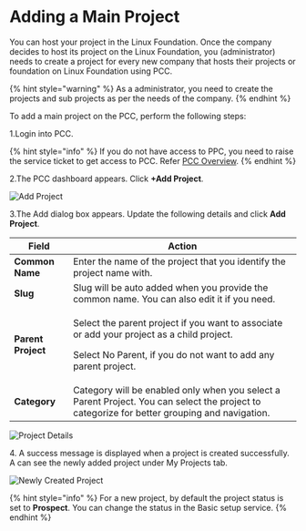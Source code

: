 # Adding a Main Project

You can host your project in the Linux Foundation. Once the company decides to host its project on the Linux Foundation, you (administrator) needs to create a project for every new company that hosts their projects or foundation on Linux Foundation using PCC.&#x20;

{% hint style="warning" %}
As a administrator, you need to create the projects and sub projects as per the needs of the company.
{% endhint %}

To add a main project on the PCC, perform the following steps:

1.Login into PCC.

{% hint style="info" %}
If you do not have access to PPC, you need to raise the service ticket to get access to PCC. Refer [PCC Overview](broken-reference).&#x20;
{% endhint %}

2.The PCC dashboard appears. Click **+Add Project**.

![Add Project](https://files.gitbook.com/v0/b/gitbook-28427.appspot.com/o/assets%2F-MT\_pAMg4FUQlUpKbPvg%2F-MgQrb\_05jYEYj0zOH1o%2F-MgQs-BVKP64byIvt4xr%2FPCC\_Dashboard.png?alt=media\&token=312fe43f-0ef8-480e-ba9a-e28a0e9234a4)

3.The Add dialog box appears. Update the following details and click **Add Project**.

| **Field**           | **Action**                                                                                                                                                                      |
| ------------------- | ------------------------------------------------------------------------------------------------------------------------------------------------------------------------------- |
| **Common Name**     | Enter the name of the project that you identify the project name with.                                                                                                          |
| **Slug**            | Slug will be auto added when you provide the common name. You can also edit it if you need.                                                                                     |
| **Parent Project**  | <p>Select the parent project if you want to associate or add your project as a child project. </p><p></p><p>Select No Parent, if you do not want to add any parent project.</p> |
| **Category**        | Category will be enabled only when you select a Parent Project. You can select the project to categorize for better grouping and navigation.                                    |

![Project Details](https://files.gitbook.com/v0/b/gitbook-28427.appspot.com/o/assets%2F-MT\_pAMg4FUQlUpKbPvg%2F-MgVtsu9bpnuYM\_zc5Ae%2F-MgVwsaPhk9iBcna0TK6%2FAdd\_project.png?alt=media\&token=567af209-ebc6-497e-ab8f-f839b3b44538)

4\. A success message is displayed when a project is created successfully. A can see the newly added project under My Projects tab.&#x20;

![Newly Created Project](https://files.gitbook.com/v0/b/gitbook-28427.appspot.com/o/assets%2F-MT\_pAMg4FUQlUpKbPvg%2F-MgVx6tWknHFtfcBGWkQ%2F-MgVylGDTsa8hBf3To8d%2FMy\_Project.png?alt=media\&token=9858cf84-5dfc-40a8-8efd-4e67f7279c24)

{% hint style="info" %}
For a new project, by default the project status is set to **Prospect**. You can change the status in the Basic setup service.&#x20;
{% endhint %}

​
